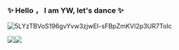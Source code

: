 ### ✨ Hello ， I am YW, let's dance ✨

![5LYzTBVoS196gvYvw3zjwEI-sFBpZmKVl2p3UR7ToIc](https://github.com/yingwei1025/yingwei1025/assets/15562504/3e9773a8-6b77-4ff5-8f78-ac1b3e454814)


[![](https://github-readme-stats.vercel.app/api/?username=yingwei1025&count_private=true&show_icons=true&include_all_commits=true&border_radius=0&theme=dark)](https://github.com/yingwei1025#gh-dark-mode-only)[![](https://github-readme-stats.vercel.app/api/?username=yingwei1025&count_private=true&show_icons=true&include_all_commits=true&border_radius=0)](https://github.com/yingwei1025#gh-light-mode-only)
